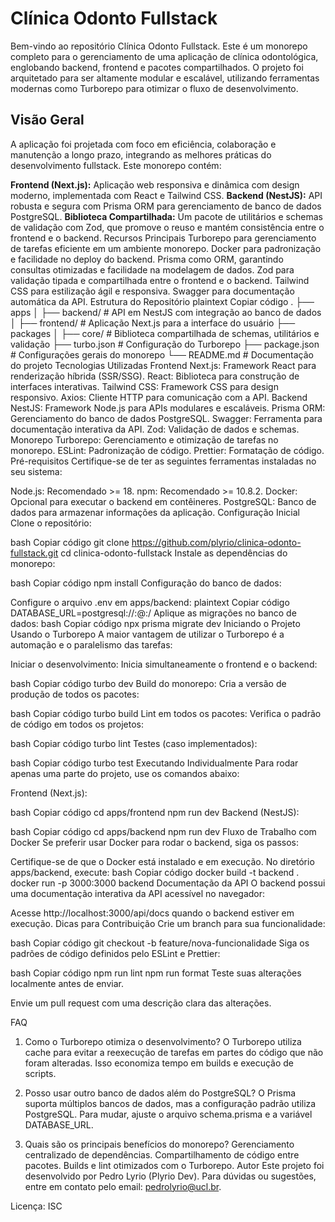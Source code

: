 # Clínica Odonto Fullstack
Bem-vindo ao repositório Clínica Odonto Fullstack. Este é um monorepo completo para o gerenciamento de uma aplicação de clínica odontológica, englobando backend, frontend e pacotes compartilhados. O projeto foi arquitetado para ser altamente modular e escalável, utilizando ferramentas modernas como Turborepo para otimizar o fluxo de desenvolvimento.

## Visão Geral
A aplicação foi projetada com foco em eficiência, colaboração e manutenção a longo prazo, integrando as melhores práticas do desenvolvimento fullstack. Este monorepo contém:

**Frontend (Next.js):** Aplicação web responsiva e dinâmica com design moderno, implementada com React e Tailwind CSS.
**Backend (NestJS):** API robusta e segura com Prisma ORM para gerenciamento de banco de dados PostgreSQL.
**Biblioteca Compartilhada:** Um pacote de utilitários e schemas de validação com Zod, que promove o reuso e mantém consistência entre o frontend e o backend.
Recursos Principais
Turborepo para gerenciamento de tarefas eficiente em um ambiente monorepo.
Docker para padronização e facilidade no deploy do backend.
Prisma como ORM, garantindo consultas otimizadas e facilidade na modelagem de dados.
Zod para validação tipada e compartilhada entre o frontend e o backend.
Tailwind CSS para estilização ágil e responsiva.
Swagger para documentação automática da API.
Estrutura do Repositório
plaintext
Copiar código
.
├── apps
│   ├── backend/        # API em NestJS com integração ao banco de dados
│   ├── frontend/       # Aplicação Next.js para a interface do usuário
├── packages
│   ├── core/           # Biblioteca compartilhada de schemas, utilitários e validação
├── turbo.json          # Configuração do Turborepo
├── package.json        # Configurações gerais do monorepo
└── README.md           # Documentação do projeto
Tecnologias Utilizadas
Frontend
Next.js: Framework React para renderização híbrida (SSR/SSG).
React: Biblioteca para construção de interfaces interativas.
Tailwind CSS: Framework CSS para design responsivo.
Axios: Cliente HTTP para comunicação com a API.
Backend
NestJS: Framework Node.js para APIs modulares e escaláveis.
Prisma ORM: Gerenciamento do banco de dados PostgreSQL.
Swagger: Ferramenta para documentação interativa da API.
Zod: Validação de dados e schemas.
Monorepo
Turborepo: Gerenciamento e otimização de tarefas no monorepo.
ESLint: Padronização de código.
Prettier: Formatação de código.
Pré-requisitos
Certifique-se de ter as seguintes ferramentas instaladas no seu sistema:

Node.js: Recomendado >= 18.
npm: Recomendado >= 10.8.2.
Docker: Opcional para executar o backend em contêineres.
PostgreSQL: Banco de dados para armazenar informações da aplicação.
Configuração Inicial
Clone o repositório:

bash
Copiar código
git clone https://github.com/plyrio/clinica-odonto-fullstack.git
cd clinica-odonto-fullstack
Instale as dependências do monorepo:

bash
Copiar código
npm install
Configuração do banco de dados:

Configure o arquivo .env em apps/backend:
plaintext
Copiar código
DATABASE_URL=postgresql://<usuario>:<senha>@<host>:<porta>/<database>
Aplique as migrações no banco de dados:
bash
Copiar código
npx prisma migrate dev
Iniciando o Projeto
Usando o Turborepo
A maior vantagem de utilizar o Turborepo é a automação e o paralelismo das tarefas:

Iniciar o desenvolvimento:
Inicia simultaneamente o frontend e o backend:

bash
Copiar código
turbo dev
Build do monorepo:
Cria a versão de produção de todos os pacotes:

bash
Copiar código
turbo build
Lint em todos os pacotes:
Verifica o padrão de código em todos os projetos:

bash
Copiar código
turbo lint
Testes (caso implementados):

bash
Copiar código
turbo test
Executando Individualmente
Para rodar apenas uma parte do projeto, use os comandos abaixo:

Frontend (Next.js):

bash
Copiar código
cd apps/frontend
npm run dev
Backend (NestJS):

bash
Copiar código
cd apps/backend
npm run dev
Fluxo de Trabalho com Docker
Se preferir usar Docker para rodar o backend, siga os passos:

Certifique-se de que o Docker está instalado e em execução.
No diretório apps/backend, execute:
bash
Copiar código
docker build -t backend .
docker run -p 3000:3000 backend
Documentação da API
O backend possui uma documentação interativa da API acessível no navegador:

Acesse http://localhost:3000/api/docs quando o backend estiver em execução.
Dicas para Contribuição
Crie um branch para sua funcionalidade:

bash
Copiar código
git checkout -b feature/nova-funcionalidade
Siga os padrões de código definidos pelo ESLint e Prettier:

bash
Copiar código
npm run lint
npm run format
Teste suas alterações localmente antes de enviar.

Envie um pull request com uma descrição clara das alterações.

FAQ
1. Como o Turborepo otimiza o desenvolvimento?
O Turborepo utiliza cache para evitar a reexecução de tarefas em partes do código que não foram alteradas. Isso economiza tempo em builds e execução de scripts.

2. Posso usar outro banco de dados além do PostgreSQL?
O Prisma suporta múltiplos bancos de dados, mas a configuração padrão utiliza PostgreSQL. Para mudar, ajuste o arquivo schema.prisma e a variável DATABASE_URL.

3. Quais são os principais benefícios do monorepo?
Gerenciamento centralizado de dependências.
Compartilhamento de código entre pacotes.
Builds e lint otimizados com o Turborepo.
Autor
Este projeto foi desenvolvido por Pedro Lyrio (Plyrio Dev).
Para dúvidas ou sugestões, entre em contato pelo email: pedrolyrio@ucl.br.

Licença: ISC
